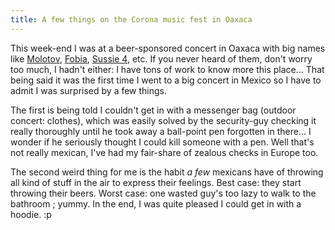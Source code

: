 ```yaml
---
title: A few things on the Corona music fest in Oaxaca
---
```


This week-end I was at a beer-sponsored concert in Oaxaca with big names like
[Molotov](https://en.wikipedia.org/wiki/Molotov_\(band\)),
[Fobia](https://en.wikipedia.org/wiki/Fobia), [Sussie
4](https://en.wikipedia.org/wiki/Sussie_4), etc. If you never heard of them,
don't worry too much, I hadn't either: I have tons of work to know more this
place... That being said it was the first time I went to a big concert in
Mexico so I have to admit I was surprised by a few things.

The first is being told I couldn't get in with a messenger bag (outdoor
concert: clothes), which was easily solved by the security-guy checking it
really thoroughly until he took away a ball-point pen forgotten in there... I
wonder if he seriously thought I could kill someone with a pen. Well that's
not really mexican, I've had my fair-share of zealous checks in Europe too.

The second weird thing for me is the habit _a few_ mexicans have of throwing
all kind of stuff in the air to express their feelings. Best case: they start
throwing their beers. Worst case: one wasted guy's too lazy to walk to the
bathroom ; yummy. In the end, I was quite pleased I could get in with a
hoodie. :p

